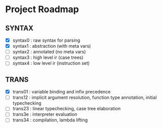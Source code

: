 # Project Roadmap

## SYNTAX
- [x] syntax0 : raw syntax for parsing
- [x] syntax1 : abstraction (with meta vars)
- [ ] syntax2 : annotated (no meta vars)
- [ ] syntax3 : high level ir (case trees)
- [ ] syntax4 : low level ir (instruction set)

## TRANS
- [x] trans01 : variable binding and infix precedence
- [ ] trans12 : implicit argument resolution, function type annotation, initial typechecking
- [ ] trans23 : linear typechecking, case tree elaboration
- [ ] trans3e : interpreter evaluation
- [ ] trans34 : compilation, lambda lifting